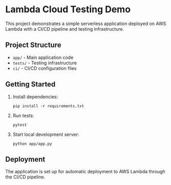 # Lambda Cloud Testing Demo

This project demonstrates a simple serverless application deployed on AWS Lambda with a CI/CD pipeline and testing infrastructure.

## Project Structure

- `app/` - Main application code
- `tests/` - Testing infrastructure
- `ci/` - CI/CD configuration files

## Getting Started

1. Install dependencies:
   ```
   pip install -r requirements.txt
   ```

2. Run tests:
   ```
   pytest
   ```

3. Start local development server:
   ```
   python app/app.py
   ```

## Deployment

The application is set up for automatic deployment to AWS Lambda through the CI/CD pipeline. 